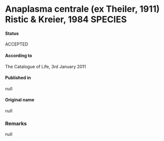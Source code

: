 # Anaplasma centrale (ex Theiler, 1911) Ristic & Kreier, 1984 SPECIES

#### Status
ACCEPTED

#### According to
The Catalogue of Life, 3rd January 2011

#### Published in
null

#### Original name
null

### Remarks
null